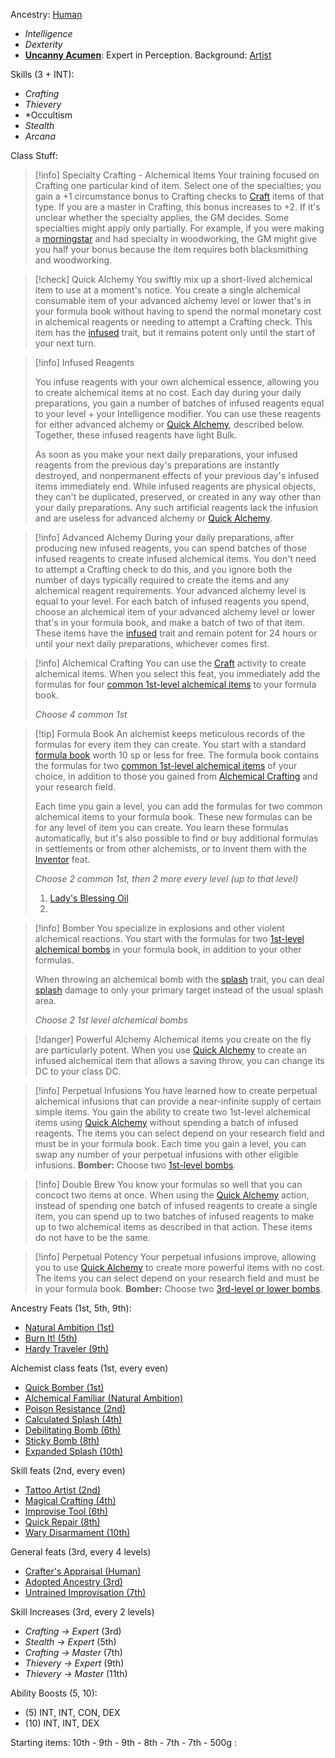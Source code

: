 
Ancestry: [Human](https://pf2etools.com/ancestries.html#human_crb,state:h-halfelf-crb=b1~h-halforc-crb=b1~h-skilled-crb=b1~h-versatile-crb=b1~h-wintertouched-locg=b1#adapted%20cantrip_crb)
- *Intelligence*
- *Dexterity*
- **[Uncanny Acumen](https://pf2etools.com/feats.html#canny%20acumen_crb)**: Expert in Perception.
Background: [Artist](https://pf2etools.com/backgrounds.html#artist_crb)

Skills (3 + INT):
- *Crafting*
- *Thievery*
- *Occultism
- *Stealth*
- *Arcana*

Class Stuff:

> [!info] Specialty Crafting - Alchemical Items
> Your training focused on Crafting one particular kind of item. Select one of the specialties; you gain a +1 circumstance bonus to Crafting checks to [Craft](https://pf2etools.com/actions.html#craft_crb) items of that type. If you are a master in Crafting, this bonus increases to +2. If it's unclear whether the specialty applies, the GM decides. Some specialties might apply only partially. For example, if you were making a [morningstar](https://pf2etools.com/items.html#morningstar_crb) and had specialty in woodworking, the GM might give you half your bonus because the item requires both blacksmithing and woodworking.

> [!check] Quick Alchemy
> You swiftly mix up a short-lived alchemical item to use at a moment's notice. You create a single alchemical consumable item of your advanced alchemy level or lower that's in your formula book without having to spend the normal monetary cost in alchemical reagents or needing to attempt a Crafting check. This item has the [infused](https://pf2etools.com/traits.html#infused) trait, but it remains potent only until the start of your next turn.

> [!info] Infused Reagents
> 
> You infuse reagents with your own alchemical essence, allowing you to create alchemical items at no cost. Each day during your daily preparations, you gain a number of batches of infused reagents equal to your level + your Intelligence modifier. You can use these reagents for either advanced alchemy or [Quick Alchemy](https://pf2etools.com/actions.html#quick%20alchemy_crb), described below. Together, these infused reagents have light Bulk.
> 
> As soon as you make your next daily preparations, your infused reagents from the previous day's preparations are instantly destroyed, and nonpermanent effects of your previous day's infused items immediately end. While infused reagents are physical objects, they can't be duplicated, preserved, or created in any way other than your daily preparations. Any such artificial reagents lack the infusion and are useless for advanced alchemy or [Quick Alchemy](https://pf2etools.com/actions.html#quick%20alchemy_crb).

> [!info] Advanced Alchemy
During your daily preparations, after producing new infused reagents, you can spend batches of those infused reagents to create infused alchemical items. You don't need to attempt a Crafting check to do this, and you ignore both the number of days typically required to create the items and any alchemical reagent requirements. Your advanced alchemy level is equal to your level. For each batch of infused reagents you spend, choose an alchemical item of your advanced alchemy level or lower that's in your formula book, and make a batch of two of that item. These items have the [infused](https://pf2etools.com/traits.html#infused) trait and remain potent for 24 hours or until your next daily preparations, whichever comes first.

> [!info] Alchemical Crafting
> You can use the [Craft](https://pf2etools.com/actions.html#craft_crb) activity to create alchemical items. When you select this feat, you immediately add the formulas for four [common 1st-level alchemical items](https://pf2etools.com/items.html#blankhash,flstsource:,flstlevel:min=0~max=1,flstrarity:common=1,flstitem:alchemical=1,flmtitem:sand,flstweapon:,flmtweapon:sand) to your formula book.
> 
> *Choose 4 common 1st*

> [!tip] Formula Book
> An alchemist keeps meticulous records of the formulas for every item they can create. You start with a standard [formula book](https://pf2etools.com/items.html#formula%20book%20(blank)_crb) worth 10 sp or less for free. The formula book contains the formulas for two [common 1st-level alchemical items](https://pf2etools.com/items.html#blankhash,flstitem:alchemical=1,flstlevel:min=1~max=1,flstrarity:common=1) of your choice, in addition to those you gained from [Alchemical Crafting](https://pf2etools.com/feats.html#alchemical%20crafting_crb) and your research field.
> 
> Each time you gain a level, you can add the formulas for two common alchemical items to your formula book. These new formulas can be for any level of item you can create. You learn these formulas automatically, but it's also possible to find or buy additional formulas in settlements or from other alchemists, or to invent them with the [Inventor](https://pf2etools.com/feats.html#inventor_crb) feat.
> 
> *Choose 2 common 1st, then 2 more every level (up to that level)*
> 1. [Lady's Blessing Oil](https://pf2etools.com/items.html#lady's%20blessing%20oil_lotg)
> 2. 

> [!info] Bomber
> You specialize in explosions and other violent alchemical reactions. You start with the formulas for two [1st-level alchemical bombs](https://pf2etools.com/items.html#blankhash,flstcategory:bomb=1,flstlevel:min=1~max=1,flsttype:null=1) in your formula book, in addition to your other formulas.
> 
> When throwing an alchemical bomb with the [splash](https://pf2etools.com/traits.html#splash) trait, you can deal [splash](https://pf2etools.com/traits.html#splash) damage to only your primary target instead of the usual splash area.
> 
> *Choose 2 1st level alchemical bombs*

> [!danger] Powerful Alchemy
> Alchemical items you create on the fly are particularly potent. When you use [Quick Alchemy](https://pf2etools.com/actions.html#quick%20alchemy_crb) to create an infused alchemical item that allows a saving throw, you can change its DC to your class DC.

> [!info] Perpetual Infusions
> You have learned how to create perpetual alchemical infusions that can provide a near-infinite supply of certain simple items. You gain the ability to create two 1st-level alchemical items using [Quick Alchemy](https://pf2etools.com/actions.html#quick%20alchemy_crb) without spending a batch of infused reagents. The items you can select depend on your research field and must be in your formula book. Each time you gain a level, you can swap any number of your perpetual infusions with other eligible infusions.
> **Bomber:** Choose two [1st-level bombs](https://pf2etools.com/items.html#blankhash,flstlevel:min=1~max=1,flsttype:,flstcategory:bomb=1).

> [!info] Double Brew
> You know your formulas so well that you can concoct two items at once. When using the [Quick Alchemy](https://pf2etools.com/actions.html#quick%20alchemy_crb) action, instead of spending one batch of infused reagents to create a single item, you can spend up to two batches of infused reagents to make up to two alchemical items as described in that action. These items do not have to be the same.

> [!info] Perpetual Potency
> Your perpetual infusions improve, allowing you to use [Quick Alchemy](https://pf2etools.com/actions.html#quick%20alchemy_crb) to create more powerful items with no cost. The items you can select depend on your research field and must be in your formula book.
> **Bomber:** Choose two [3rd-level or lower bombs](https://pf2etools.com/items.html#blankhash,flstlevel:min=1~max=3,flsttype:,flstcategory:bomb=1).

Ancestry Feats (1st, 5th, 9th):
- [Natural Ambition (1st)](https://pf2etools.com/feats.html#natural%20ambition_crb)
- [Burn It! (5th)](https://pf2etools.com/feats.html#burn%20it!_crb)
- [Hardy Traveler (9th)](https://pf2etools.com/feats.html#hardy%20traveler_apg)

Alchemist class feats (1st, every even)
- [Quick Bomber (1st)](https://pf2etools.com/feats.html#quick%20bomber_crb)
- [Alchemical Familiar (Natural Ambition)](https://pf2etools.com/feats.html#alchemical%20familiar_crb)
- [Poison Resistance (2nd)](<https://pf2etools.com/feats.html#poison%20resistance%20(alchemist)_crb>)
- [Calculated Splash (4th)](https://pf2etools.com/feats.html#calculated%20splash_crb)
- [Debilitating Bomb (6th)](https://pf2etools.com/feats.html#debilitating%20bomb_crb)
- [Sticky Bomb (8th)](https://pf2etools.com/feats.html#sticky%20bomb_crb)
- [Expanded Splash (10th)](https://pf2etools.com/feats.html#expanded%20splash_crb)

Skill feats (2nd, every even)
- [Tattoo Artist (2nd)](https://pf2etools.com/feats.html#tattoo%20artist_tv)
- [Magical Crafting (4th)](https://pf2etools.com/feats.html#magical%20crafting_crb)
- [Improvise Tool (6th)](https://pf2etools.com/feats.html#improvise%20tool_apg)
- [Quick Repair (8th)](https://pf2etools.com/feats.html#quick%20repair_crb)
- [Wary Disarmament (10th)](https://pf2etools.com/feats.html#wary%20disarmament_crb)

General feats (3rd, every 4 levels)
- [Crafter's Appraisal (Human)](https://pf2etools.com/feats.html#crafter's%20appraisal_apg)
- [Adopted Ancestry (3rd)](https://pf2etools.com/feats.html#adopted%20ancestry_crb)
- [Untrained Improvisation (7th)](https://pf2etools.com/feats.html#untrained%20improvisation_crb)

Skill Increases (3rd, every 2 levels)
- *Crafting -> Expert* (3rd)
- *Stealth -> Expert* (5th)
- *Crafting -> Master* (7th)
- *Thievery -> Expert* (9th)
- *Thievery -> Master* (11th)

Ability Boosts (5, 10):
- (5) INT, INT, CON, DEX
- (10) INT, INT, DEX

Starting items:
10th - 
9th   - 
9th   - 
8th   -
7th   -
7th   -
500g :
